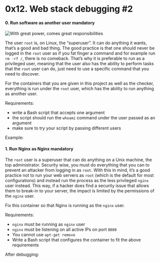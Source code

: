 <h1 class="gap">0x12. Web stack debugging #2</h1>


<h4 class="task">
    0. Run software as another user
      <span class="alert alert-warning mandatory-optional">
        mandatory
      </span>
</h4><p><img alt="With great power, comes great responsibilities" src="https://s3.amazonaws.com/intranet-projects-files/holbertonschool-sysadmin_devops/287/withgreatpower-holberton.png"/></p><p>The user <code>root</code> is, on Linux, the “superuser”. It can do anything it wants, that’s a good and bad thing. The good practice is that one should never be logged in the <code>root</code> user as if you fat finger a command and for example run <code>rm -rf /</code>, there is no comeback. That’s why it is preferable to run as a privileged user, meaning that the user also has the ability to perform tasks that the <code>root</code> user can do, just need to use a specific command that you need to discover.</p><p>For the containers that you are given in this project as well as the checker, everything is run under the <code>root</code> user, which has the ability to run anything as another user.</p><p>Requirements:</p><ul>
<li>write a Bash script that accepts one argument</li>
<li>the script should run the <code>whoami</code> command under the user passed as an argument</li>
<li>make sure to try your script by passing different users</li>
</ul><p>Example:</p>


<h4 class="task">
    1. Run Nginx as Nginx
      <span class="alert alert-warning mandatory-optional">
        mandatory
      </span>
</h4><p>The <code>root</code> user is a superuser that can do anything on a Unix machine, the top administrator. Security wise, you must do everything that you can to prevent an attacker from logging in as <code>root</code>. With this in mind, it’s a good practice not to run your web servers as <code>root</code> (which is the default for most configurations) and instead run the process as the less privileged <code>nginx</code> user instead. This way, if a hacker does find a security issue that allows them to break-in to your server, the impact is limited by the permissions of the <code>nginx</code> user.</p><p>Fix this container so that Nginx is running as the <code>nginx</code> user.</p><p>Requirements:</p><ul>
<li><code>nginx</code> must be running as <code>nginx</code> user</li>
<li><code>nginx</code> must be listening on all active IPs on port <code>8080</code></li>
<li>You cannot use <code>apt-get remove</code></li>
<li>Write a Bash script that configures the container to fit the above requirements</li>
</ul><p>After debugging:</p>

